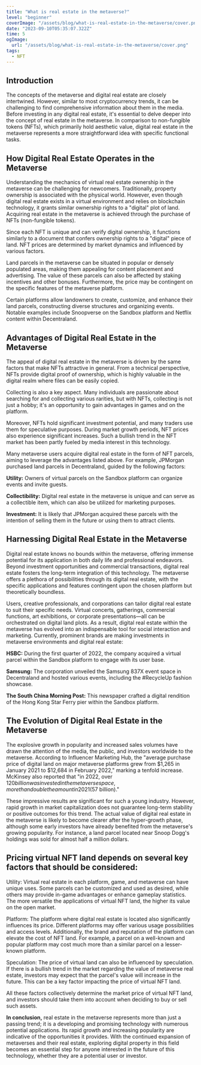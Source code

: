 ```yaml
---
title: "What is real estate in the metaverse?"
level: "beginner"
coverImage: "/assets/blog/what-is-real-estate-in-the-metaverse/cover.png"
date: "2023-09-10T05:35:07.322Z"
time: 5
ogImage:
  url: "/assets/blog/what-is-real-estate-in-the-metaverse/cover.png"
tags:
  - NFT
---
```



## Introduction
The concepts of the metaverse and digital real estate are closely intertwined. However, similar to most cryptocurrency trends, it can be challenging to find comprehensive information about them in the media. Before investing in any digital real estate, it's essential to delve deeper into the concept of real estate in the metaverse. In comparison to non-fungible tokens (NFTs), which primarily hold aesthetic value, digital real estate in the metaverse represents a more straightforward idea with specific functional tasks.

## How Digital Real Estate Operates in the Metaverse
Understanding the mechanics of virtual real estate ownership in the metaverse can be challenging for newcomers. Traditionally, property ownership is associated with the physical world. However, even though digital real estate exists in a virtual environment and relies on blockchain technology, it grants similar ownership rights to a "digital" plot of land. Acquiring real estate in the metaverse is achieved through the purchase of NFTs (non-fungible tokens).

Since each NFT is unique and can verify digital ownership, it functions similarly to a document that confers ownership rights to a "digital" piece of land. NFT prices are determined by market dynamics and influenced by various factors.

Land parcels in the metaverse can be situated in popular or densely populated areas, making them appealing for content placement and advertising. The value of these parcels can also be affected by staking incentives and other bonuses. Furthermore, the price may be contingent on the specific features of the metaverse platform.

Certain platforms allow landowners to create, customize, and enhance their land parcels, constructing diverse structures and organizing events. Notable examples include Snoopverse on the Sandbox platform and Netflix content within Decentraland.

## Advantages of Digital Real Estate in the Metaverse
The appeal of digital real estate in the metaverse is driven by the same factors that make NFTs attractive in general. From a technical perspective, NFTs provide digital proof of ownership, which is highly valuable in the digital realm where files can be easily copied.

Collecting is also a key aspect. Many individuals are passionate about searching for and collecting various rarities, but with NFTs, collecting is not just a hobby; it's an opportunity to gain advantages in games and on the platform.

Moreover, NFTs hold significant investment potential, and many traders use them for speculative purposes. During market growth periods, NFT prices also experience significant increases. Such a bullish trend in the NFT market has been partly fueled by media interest in this technology.

Many metaverse users acquire digital real estate in the form of NFT parcels, aiming to leverage the advantages listed above. For example, JPMorgan purchased land parcels in Decentraland, guided by the following factors:

**Utility:** Owners of virtual parcels on the Sandbox platform can organize events and invite guests.

**Collectibility:** Digital real estate in the metaverse is unique and can serve as a collectible item, which can also be utilized for marketing purposes.

**Investment:** It is likely that JPMorgan acquired these parcels with the intention of selling them in the future or using them to attract clients.

## Harnessing Digital Real Estate in the Metaverse
Digital real estate knows no bounds within the metaverse, offering immense potential for its application in both daily life and professional endeavors. Beyond investment opportunities and commercial transactions, digital real estate fosters the long-term integration of this technology. The metaverse offers a plethora of possibilities through its digital real estate, with the specific applications and features contingent upon the chosen platform but theoretically boundless.

Users, creative professionals, and corporations can tailor digital real estate to suit their specific needs. Virtual concerts, gatherings, commercial functions, art exhibitions, or corporate presentations—all can be orchestrated on digital land plots. As a result, digital real estate within the metaverse has evolved into an indispensable tool for social interaction and marketing. Currently, prominent brands are making investments in metaverse environments and digital real estate:

**HSBC:** During the first quarter of 2022, the company acquired a virtual parcel within the Sandbox platform to engage with its user base.

**Samsung:** The corporation unveiled the Samsung 837X event space in Decentraland and hosted various events, including the #RecycleUp fashion showcase.

**The South China Morning Post:** This newspaper crafted a digital rendition of the Hong Kong Star Ferry pier within the Sandbox platform.

## The Evolution of Digital Real Estate in the Metaverse
The explosive growth in popularity and increased sales volumes have drawn the attention of the media, the public, and investors worldwide to the metaverse. According to Influencer Marketing Hub, the "average purchase price of digital land on major metaverse platforms grew from $1,265 in January 2021 to $12,684 in February 2022," marking a tenfold increase. McKinsey also reported that "in 2022, over $120 billion was invested in the metaverse space, more than double the amount in 2021 ($57 billion)."

These impressive results are significant for such a young industry. However, rapid growth in market capitalization does not guarantee long-term stability or positive outcomes for this trend. The actual value of digital real estate in the metaverse is likely to become clearer after the hyper-growth phase, although some early investors have already benefited from the metaverse's growing popularity. For instance, a land parcel located near Snoop Dogg's holdings was sold for almost half a million dollars.

## Pricing virtual NFT land depends on several key factors that should be considered:

Utility: Virtual real estate in each platform, game, and metaverse can have unique uses. Some parcels can be customized and used as desired, while others may provide in-game advantages or enhance gameplay statistics. The more versatile the applications of virtual NFT land, the higher its value on the open market.

Platform: The platform where digital real estate is located also significantly influences its price. Different platforms may offer various usage possibilities and access levels. Additionally, the brand and reputation of the platform can elevate the cost of NFT land. For example, a parcel on a well-known and popular platform may cost much more than a similar parcel on a lesser-known platform.

Speculation: The price of virtual land can also be influenced by speculation. If there is a bullish trend in the market regarding the value of metaverse real estate, investors may expect that the parcel's value will increase in the future. This can be a key factor impacting the price of virtual NFT land.

All these factors collectively determine the market price of virtual NFT land, and investors should take them into account when deciding to buy or sell such assets.

**In conclusion,** real estate in the metaverse represents more than just a passing trend; it is a developing and promising technology with numerous potential applications. Its rapid growth and increasing popularity are indicative of the opportunities it provides. With the continued expansion of metaverses and their real estate, exploring digital property in this field becomes an essential step for anyone interested in the future of this technology, whether they are a potential user or investor.
